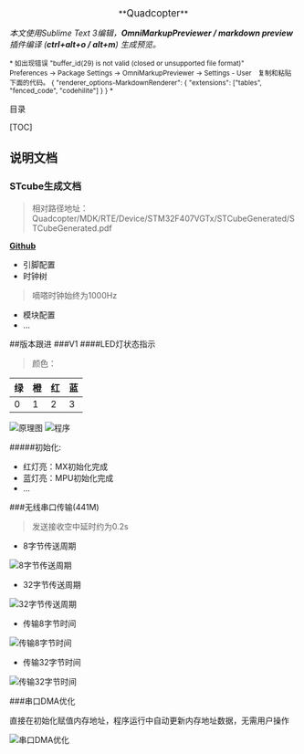 
<center>**<big>Quadcopter</big>** </center>

*本文使用Sublime Text 3编辑，**OmniMarkupPreviewer / markdown preview** 插件编译 (**ctrl+alt+o / alt+m**)  生成预览。*


<small>*
    如出现错误 "buffer_id(29) is not valid (closed or unsupported file format)"  
    Preferences → Package Settings → OmniMarkupPreviewer → Settings - User　复制和粘贴下面的代码。
    {
    "renderer_options-MarkdownRenderer": {
        "extensions": ["tables", "fenced_code", "codehilite"]
    }
    }
*</small>

目录

[TOC]

## 说明文档
### STcube生成文档

>相对路径地址：Quadcopter/MDK/RTE/Device/STM32F407VGTx/STCubeGenerated/STCubeGenerated.pdf

 [**Github**](https://github.com/yangdonghao/Quadcopter/blob/master/MDK/RTE/Device/STM32F407VGTx/STCubeGenerated/STCubeGenerated.pdf)

- 引脚配置
- 时钟树
>嘀嗒时钟始终为1000Hz

- 模块配置
- ...

##版本跟进
###V1
####LED灯状态指示

>颜色：

绿|橙|红|蓝
--|--|--|--
0 |1 | 2|3

![**原理图**](Readme/pic/1.png)
![**程序**](Readme/pic/2.png)

#####初始化:
- 红灯亮：MX初始化完成
- 蓝灯亮：MPU初始化完成
- ...

###无线串口传输(441M)
>发送接收空中延时约为0.2s

- 8字节传送周期

![8字节传送周期](Readme/pic/441M无线串口8字节传送周期.png)


- 32字节传送周期

![32字节传送周期](Readme/pic/441M无线串口32字节传送周期.png)


- 传输8字节时间

![传输8字节时间](Readme/pic/441M无线串口传输8字节时间.png)


- 传输32字节时间

![传输32字节时间](Readme/pic/441M无线串口传输32字节时间.png)

###串口DMA优化

直接在初始化赋值内存地址，程序运行中自动更新内存地址数据，无需用户操作

![串口DMA优化](Readme/pic/串口DMA优化.png)
